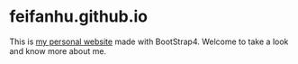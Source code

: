 # feifanhu.github.io
This is [my personal website](https://feifanhu.github.io/) made with BootStrap4.
Welcome to take a look and know more about me.
